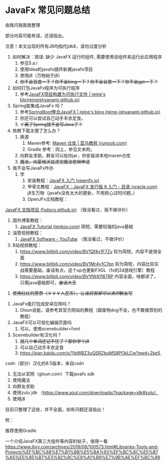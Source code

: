 ﻿# JavaFx 常见问题总结
由我问我我我整理

部分内容可能有误，还请指出。

注意！本文出现的所有J8均指代jdk8，请勿过度分析

1. 如何解决：错误: 缺少 JavaFX 运行时组件, 需要使用该组件来运行此应用程序
   1) 参见5.a.i
   1) 使用Idea的javafx插件新建javafx项目
   1) 使用j8（万物始于j8）
   1) ~~你不会百度一下？你不会bing一下？你不会谷歌一下？你不会gpt一下？~~
1. 如何打包JavaFx程序为可执行程序
   1) 参考[JavaFX项目构建为可执行文件 | reine's blo(reineishyanami.github.io)](https://reine-ishyanami.github.io/article/blogs/java/javafxPackage.html)
1. Spring能集成JavaFx 吗？
   1) 参考[SpringBoot整合JavaFX | reine's blog (reine-ishyanami.github.io)](https://reine-ishyanami.github.io/article/blogs/java/javafxSpringboot.html)
   1) 你还可以尝试自己动手丰衣足食。
   1) ~~丫离了Spring就不会写Java了？~~
1. 依赖下载太慢了怎么办？
   1) 换源
      1. Maven参考: [Maven 仓库 | 菜鸟教程 (runoob.com)](https://www.runoob.com/maven/maven-repositories.html)
      1. Gradle 参考：同上，参见文末附。
   1) 向群友求助，群友可以给你jar，你安装进本地maven仓库
   1) ~~魔法，向霍格沃兹递交魔法使用申请~~
1. 我不会写JavaFx咋办
   1) 学
      1. 安装教程：[JavaFX 入门 (openjfx.io)](https://openjfx.io/openjfx-docs/#install-javafx) 
      1. 甲骨文教程：[JavaFX：JavaFX 发行版 8 入门 - 目录 (oracle.com)](https://docs.oracle.com/javase/8/javafx/get-started-tutorial/index.html) j8生万物（javafx没有太大的更新，不用担心过时问题。）
      1. OpenJFx文档教程：

[JavaFX 文档项目 (fxdocs.github.io)](https://fxdocs.github.io/docs/html5/) （我没看过，我不做评价）

1. 国外博客教程：
   1. [JavaFX Tutorial (jenkov.com)](https://jenkov.com/tutorials/javafx/index.html) 简短，需要较强的java基础
1. 油管视频教程：
   1. [JavaFX Software - YouTube](https://www.youtube.com/playlist?list=PL4h6ypqTi3RR_bhBk6PtLfD83YkaJXXxw) （我没看过，不做评价）
1. B站视频教程：
   1. <https://www.bilibili.com/video/BV1Qf4y1F7Zv> 较为简短，内容不是很全面
   1. <https://www.bilibili.com/video/BV1Mr4y1C7pn> 较为简短，内容比较实战需要基础，废话有点，这个up也更新FXGL（fx的2d游戏引擎）教程
   1. <https://www.bilibili.com/video/BV1fW41167RP> 内容全面，啥都讲了，只需java基础即可，~~废话大王~~
1) ~~使用红红的票票（￥￥￥人民币），让*连屁股都可以卖的*群友写~~
1. JavaFx能打包成安卓应用吗？
   1) Gloun说能，请参考其官方网站的教程（鄙废物dog不会，也不敢推荐别的教程）
1. JavaFX可以可视化编辑页面吗
   1) 可以，使用scenebuilder+fxml
1. Scenebuilder有汉化吗？
   1) ~~就几个单词还记不住了？那你学个j8~~
   1) 可以自己动手丰衣足食
   1) https://pan.baidu.com/s/11pWBZ3uQSRZbuMS8POkLCw?pwd=2ke5 

csdn（部分）汉化的8.5版本，来自csdn 

1. 无法从官网（gloun.com）下载javafx sdk
  1. 使用魔法
  2. 向群友求助
  3. 使用zulu jdk （https://www.azul.com/downloads/?package=jdk#zulu）
  4. 使用j8

目前只整理了这些，并不全面，如有问题还请指出！

附：

推荐使用Gradle 

一个介绍JavaFX第三方组件等内容的帖子，值得一看
https://www.ljjyy.com/archives/2019/08/100573.html#Libraries-Tools-and-Projects%EF%BC%88%E7%B1%BB%E5%BA%93%EF%BC%8C%E5%B7%A5%E5%85%B7%E5%92%8C%E9%A1%B9%E7%9B%AE%EF%BC%89






